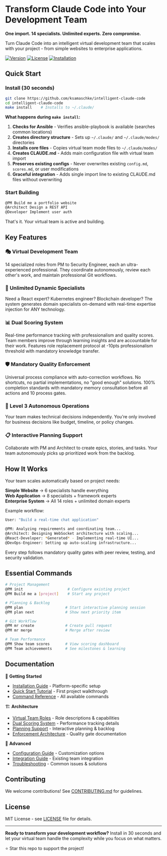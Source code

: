 # Transform Claude Code into Your Development Team

**One import. 14 specialists. Unlimited experts. Zero compromise.**

Turn Claude Code into an intelligent virtual development team that scales with your project - from simple websites to enterprise applications.

[![Version](https://img.shields.io/badge/version-4.5.1-blue.svg)](src/version-history.md)
[![License](https://img.shields.io/badge/license-MIT-green.svg)](LICENSE)
[![Installation](https://img.shields.io/badge/install-30_seconds-orange.svg)](docs/installation.md)

## Quick Start

### Install (30 seconds)
```bash
git clone https://github.com/ksamaschke/intelligent-claude-code
cd intelligent-claude-code
make install    # Installs to ~/.claude/
```

**What happens during `make install`:**
1. **Checks for Ansible** - Verifies ansible-playbook is available (searches common locations)
2. **Creates directory structure** - Sets up `~/.claude/` and `~/.claude/modes/` directories
3. **Installs core files** - Copies virtual team mode files to `~/.claude/modes/`
4. **Creates CLAUDE.md** - Adds main configuration file with virtual team import
5. **Preserves existing configs** - Never overwrites existing `config.md`, `scores.md`, or user modifications
6. **Graceful integration** - Adds single import line to existing CLAUDE.md files without overwriting

### Start Building
```bash
@PM Build me a portfolio website
@Architect Design a REST API  
@Developer Implement user auth
```

That's it. Your virtual team is active and building.

## Key Features

### 🎭 **Virtual Development Team**
14 specialized roles from PM to Security Engineer, each an ultra-experienced professional. They coordinate autonomously, review each other's work, and maintain professional Git workflows.

### 🚀 **Unlimited Dynamic Specialists**  
Need a React expert? Kubernetes engineer? Blockchain developer? The system generates domain specialists on-demand with real-time expertise injection for ANY technology.

### 📊 **Dual Scoring System**
Real-time performance tracking with professionalism and quality scores. Team members improve through learning insights and are accountable for their work. Features role replacement protocol at -10pts professionalism threshold with mandatory knowledge transfer.

### 🛡️ **Mandatory Quality Enforcement**
Universal process compliance with auto-correction workflows. No shortcuts, no partial implementations, no "good enough" solutions. 100% completion standards with mandatory memory consultation before all actions and 10 process gates.

### 🤖 **Level 3 Autonomous Operations**
Your team makes technical decisions independently. You're only involved for business decisions like budget, timeline, or policy changes.

### 📋 **Interactive Planning Support**
Collaborate with PM and Architect to create epics, stories, and tasks. Your team autonomously picks up prioritized work from the backlog.

## How It Works

Your team scales automatically based on project needs:

**Simple Website** → 6 specialists handle everything  
**Web Application** → 8 specialists + framework experts  
**Enterprise System** → All 14 roles + unlimited domain experts

Example workflow:
```bash
User: "Build a real-time chat application"

@PM: Analyzing requirements and coordinating team...
@Architect: Designing WebSocket architecture with scaling...  
@React-Developer: *Generated* - Implementing real-time UI...
@DevOps-Engineer: Setting up auto-scaling infrastructure...
```

Every step follows mandatory quality gates with peer review, testing, and security validation.

## Essential Commands

```bash
# Project Management
@PM init                    # Configure existing project
@PM Build me a [project]    # Start any project

# Planning & Backlog
@PM plan                   # Start interactive planning session
@PM plan next              # Show next priority item

# Git Workflow  
@PM mr create              # Create pull request
@PM mr merge               # Merge after review

# Team Performance
@PM Show team scores       # View scoring dashboard
@PM Team achievements      # See milestones & learning
```

## Documentation

📖 **Getting Started**
- [Installation Guide](docs/installation.md) - Platform-specific setup
- [Quick Start Tutorial](docs/quickstart.md) - First project walkthrough
- [Command Reference](docs/commands.md) - All available commands

🏗️ **Architecture**  
- [Virtual Team Roles](docs/features/virtual-team.md) - Role descriptions & capabilities
- [Dual Scoring System](docs/features/dual-scoring-system.md) - Performance tracking details
- [Planning Support](docs/features/planning-support.md) - Interactive planning & backlog
- [Enforcement Architecture](docs/features/enforcement.md) - Quality gate documentation

🔧 **Advanced**
- [Configuration Guide](docs/configuration.md) - Customization options
- [Integration Guide](docs/integration.md) - Existing team integration
- [Troubleshooting](docs/troubleshooting.md) - Common issues & solutions

## Contributing

We welcome contributions! See [CONTRIBUTING.md](CONTRIBUTING.md) for guidelines.

## License

MIT License - see [LICENSE](LICENSE) file for details.

---

**Ready to transform your development workflow?** Install in 30 seconds and let your virtual team handle the complexity while you focus on what matters.

⭐ Star this repo to support the project!